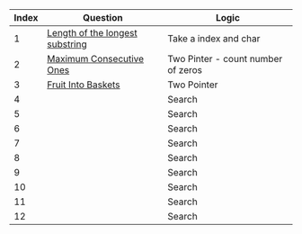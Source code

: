 |Index | Question | Logic |
|---|---|----|
|1|[Length of the longest substring](https://github.com/Het01/DSA/blob/main/BST/Length_of_the_longest_substring.cpp)| Take a index and char |
|2|[Maximum Consecutive Ones](https://github.com/Het01/DSA/blob/main/BST/Maximum_Consecutive_Ones.cpp)| Two Pinter - count number of zeros |
|3|[Fruit Into Baskets](https://github.com/Het01/DSA/blob/main/BST/Fruit_Into_Baskets.cpp)| Two Pointer |
|4|[](https://github.com/Het01/DSA/blob/main/BST/Search_in_BST.cpp)| Search |
|5|[](https://github.com/Het01/DSA/blob/main/BST/Search_in_BST.cpp)| Search |
|6|[](https://github.com/Het01/DSA/blob/main/BST/Search_in_BST.cpp)| Search |
|7|[](https://github.com/Het01/DSA/blob/main/BST/Search_in_BST.cpp)| Search |
|8|[](https://github.com/Het01/DSA/blob/main/BST/Search_in_BST.cpp)| Search |
|9|[](https://github.com/Het01/DSA/blob/main/BST/Search_in_BST.cpp)| Search |
|10|[](https://github.com/Het01/DSA/blob/main/BST/Search_in_BST.cpp)| Search |
|11|[](https://github.com/Het01/DSA/blob/main/BST/Search_in_BST.cpp)| Search |
|12|[](https://github.com/Het01/DSA/blob/main/BST/Search_in_BST.cpp)| Search |



